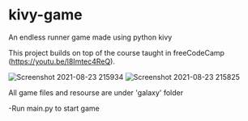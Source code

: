 # kivy-game
An endless runner game made using python kivy 

This project builds on top of the course taught in freeCodeCamp (https://youtu.be/l8Imtec4ReQ).


![Screenshot 2021-08-23 215934](https://user-images.githubusercontent.com/50132093/130483493-7321a84a-c25e-4dd1-a6aa-198ef02f365a.jpg)
![Screenshot 2021-08-23 215825](https://user-images.githubusercontent.com/50132093/130483573-9dd53bfd-ff67-4d67-8265-8a51d91e86fa.jpg)


All game files and resourse are under 'galaxy' folder

-Run main.py to start game
